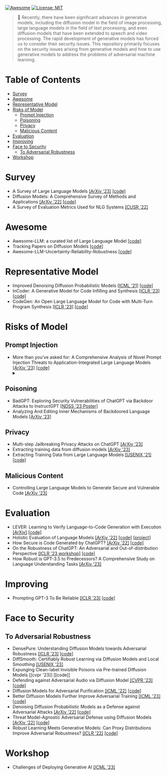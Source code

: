 [![Awesome](https://cdn.rawgit.com/sindresorhus/awesome/d7305f38d29fed78fa85652e3a63e154dd8e8829/media/badge.svg)](https://github.com/hee9joon/Awesome-Diffusion-Models) 
[![License: MIT](https://img.shields.io/badge/License-MIT-green.svg)](https://opensource.org/licenses/MIT)
> 🚩 Recently, there have been significant advances in generative models, including the diffusion model in the field of image processing, large language models in the field of text processing, and even diffusion models that have been extended to speech and video processing. The rapid development of generative models has forced us to consider their security issues. This repository primarily focuses on the security issues arising from generative models and how to use generative models to address the problems of adversarial machine learning.

# Table of Contents
- [Survey](#Survey)
- [Awesome](#Awesome)
- [Representative Model](#Representative-Model)
- [Risks of Model](#Risks-of-Model)
  - [Prompt Injection](#Prompt-Injection)
  - [Poisoning](#Poisoning)
  - [Privacy](#Privacy)
  - [Malicious Content](#Malicious-Content)
- [Evaluation](#Evaluation)
- [Improving](#Improving)
- [Face to Security](#Face-to-Security)
  - [To Adversarial Robustness](#To-Adversarial-Robustness)
- [Workshop](#Workshop)

# Survey

- A Survey of Large Language Models [[ArXiv '23]](http://arxiv.org/abs/2303.18223) [[code]](https://github.com/RUCAIBox/LLMSurvey) <img src="https://img.shields.io/badge/nlp-informational" alt="" />
- Diffusion Models: A Comprehensive Survey of Methods and Applications [[ArXiv '22]](https://arxiv.org/abs/2209.00796) [[code]](https://github.com/YangLing0818/Diffusion-Models-Papers-Survey-Taxonomy) <img src="https://img.shields.io/badge/cv-brightgreen" alt="" />
- A Survey of Evaluation Metrics Used for NLG Systems [[CUSR '22]](https://dl.acm.org/doi/abs/10.1145/3485766)<img src="https://img.shields.io/badge/nlp-informational" alt="" />

# Awesome

- Awesome-LLM: a curated list of Large Language Model [[code]](https://github.com/Hannibal046/Awesome-LLM) <img src="https://img.shields.io/badge/
multi-blueviolet" alt="" />
- Tracking Papers on Diffusion Models [[code]](https://vsehwag.github.io/blog/2023/2/all_papers_on_diffusion.html) <img src="https://img.shields.io/badge/cv-brightgreen" alt="" />
- Awesome-LLM-Uncertainty-Reliability-Robustness [[code]](https://github.com/jxzhangjhu/Awesome-LLM-Uncertainty-Reliability-Robustness)<img src="https://img.shields.io/badge/nlp-informational" alt="" />

# Representative Model

- Improved Denoising Diffusion Probabilistic Models [[ICML '21]](https://arxiv.org/abs/2102.09672) [[code]](https://github.com/openai/improved-diffusion) <img src="https://img.shields.io/badge/cv-brightgreen" alt="" />
- InCoder: A Generative Model for Code Infilling and Synthesis [[ICLR '23]](http://arxiv.org/abs/2204.05999) [[code]](https://github.com/dpfried/incoder) <img src="https://img.shields.io/badge/nlp-informational" alt="" />
- CodeGen: An Open Large Language Model for Code with Multi-Turn Program Synthesis [[ICLR '23]](https://arxiv.org/abs/2203.13474) [[code]](https://github.com/salesforce/CodeGen) <img src="https://img.shields.io/badge/nlp-informational" alt="" />

# Risks of Model
## Prompt Injection

- More than you've asked for: A Comprehensive Analysis of Novel Prompt Injection Threats to Application-Integrated Large Language Models [[ArXiv '23]](https://arxiv.org/abs/2302.12173) [[code]](https://github.com/greshake/lm-safety) <img src="https://img.shields.io/badge/nlp-informational" alt="" />
  <details><summary></summary>

## Poisoning

- BadGPT: Exploring Security Vulnerabilities of ChatGPT via Backdoor Attacks to InstructGPT [[NDSS '23 Poster]](https://arxiv.org/abs/2304.12298) <img src="https://img.shields.io/badge/nlp-informational" alt="" />
- Analyzing And Editing Inner Mechanisms of Backdoored Language Models [[ArXiv '23]](http://arxiv.org/abs/2302.12461) <img src="https://img.shields.io/badge/nlp-informational" alt="" />

## Privacy

- Multi-step Jailbreaking Privacy Attacks on ChatGPT [[ArXiv '23]](http://arxiv.org/abs/2304.05197) <img src="https://img.shields.io/badge/nlp-informational" alt="" />
- Extracting training data from diffusion models [[ArXiv '23]](https://arxiv.org/abs/2301.13188)  <img src="https://img.shields.io/badge/cv-brightgreen" alt="" />
- Extracting Training Data from Large Language Models [[USENIX '21]](https://arxiv.org/abs/2012.07805) [[code]](https://github.com/ftramer/LM_Memorization) <img src="https://img.shields.io/badge/nlp-informational" alt="" />

## Malicious Content

- Controlling Large Language Models to Generate Secure and Vulnerable Code [[ArXiv '23]](https://arxiv.org/abs/2302.05319) <img src="https://img.shields.io/badge/nlp-informational" alt="" />

# Evaluation

- LEVER: Learning to Verify Language-to-Code Generation with Execution [[ArXiv]](https://arxiv.org/abs/2302.08468) [[code]](https://github.com/niansong1996/lever) <img src="https://img.shields.io/badge/nlp-informational" alt="" />
- Holistic Evaluation of Language Models [[ArXiv '22]](https://arxiv.org/abs/2211.09110) [[code]](https://github.com/stanford-crfm/helm) [[project]](https://crfm.stanford.edu/helm/latest/) <img src="https://img.shields.io/badge/nlp-informational" alt="" />
- How Secure is Code Generated by ChatGPT? [[ArXiv '22]](https://arxiv.org/abs/2304.09655) [[code]](https://github.com/raphaelkhoury/programsgeneratedbychatgpt) <img src="https://img.shields.io/badge/nlp-informational" alt="" />
- On the Robustness of ChatGPT: An Adversarial and Out-of-distribution Perspective [[ICLR '23 workshop]](http://arxiv.org/abs/2302.12095) [[code]](https://github.com/microsoft/robustlearn/tree/main/chatgpt-robust) <img src="https://img.shields.io/badge/nlp-informational" alt="" />
- How Robust is GPT-3.5 to Predecessors? A Comprehensive Study on Language Understanding Tasks [[ArXiv '23]](https://arxiv.org/abs/2303.00293) <img src="https://img.shields.io/badge/nlp-informational" alt="" />

# Improving

- Prompting GPT-3 To Be Reliable [[ICLR '23]](https://arxiv.org/abs/2210.09150) [[code]](https://github.com/NoviScl/GPT3-Reliability) <img src="https://img.shields.io/badge/nlp-informational" alt="" />

# Face to Security
## To Adversarial Robustness 

- DensePure: Understanding Diffusion Models towards Adversarial Robustness [[ICLR '23]](https://arxiv.org/abs/2211.00322) [[code]](https://github.com/Jayfeather1024/DensePure) <img src="https://img.shields.io/badge/cv-brightgreen" alt="" />
- DiffSmooth: Certifiably Robust Learning via Diffusion Models and Local Smoothing [[USENIX '23]](https://www.usenix.org/conference/usenixsecurity23/presentation/zhangjiawei) <img src="https://img.shields.io/badge/cv-brightgreen" alt="" />
- Expunging Clean-label Invisible Poisons via Pre-trained Diffusion Models [[cvpr '23]] [[code]] <img src="https://img.shields.io/badge/cv-brightgreen" alt="" />
- Defending against Adversarial Audio via Diffusion Model [[CVPR '23]](https://openreview.net/forum?id=5-Df3tljit7) [[code]](https://github.com/cychomatica/AudioPure) <img src="https://img.shields.io/badge/audio-important" alt="" />
- Diffusion Models for Adversarial Purification [[ICML '22]](https://arxiv.org/abs/2205.07460) [[code]](https://github.com/NVlabs/DiffPure) <img src="https://img.shields.io/badge/cv-brightgreen" alt="" />
- Better Diffusion Models Further Improve Adversarial Training [[ICML '23]](https://arxiv.org/abs/2302.04638) [[code]](https://github.com/wzekai99/dm-improves-at) <img src="https://img.shields.io/badge/cv-brightgreen" alt="" />
- Denoising Diffusion Probabilistic Models as a Defense against Adversarial Attacks [[ArXiv '22]](https://arxiv.org/abs/2301.06871) [[code]](https://github.com/ankile/adversarial-diffusion) <img src="https://img.shields.io/badge/cv-brightgreen" alt="" />
- Threat Model-Agnostic Adversarial Defense using Diffusion Models [[ArXiv '22]](https://arxiv.org/abs/2207.08089) [[code]](https://github.com/tsachiblau/Threat-Model-Agnostic-Adversarial-Defense-using-Diffusion-Models) <img src="https://img.shields.io/badge/cv-brightgreen" alt="" />
- Robust Learning Meets Generative Models: Can Proxy Distributions Improve Adversarial Robustness? [[ICLR '22]](https://github.com/inspire-group/proxy-distributions) [[code]]() <img src="https://img.shields.io/badge/cv-brightgreen" alt="" />

# Workshop

- Challenges of Deploying Generative AI [[ICML '23]](https://deployinggenerativeai.github.io/index)
